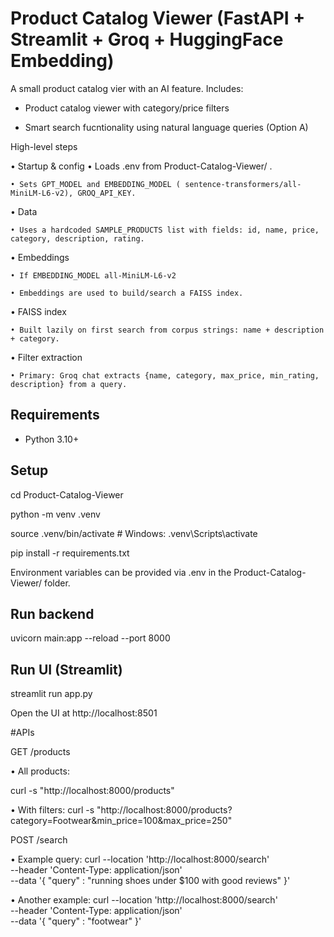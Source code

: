 # Product Catalog Viewer (FastAPI + Streamlit + Groq + HuggingFace Embedding)

A small product catalog vier with an AI feature. Includes:

- Product catalog viewer with category/price filters
  
- Smart search fucntionality using natural language queries (Option A)

High-level steps

  • Startup & config
    • Loads .env from Product-Catalog-Viewer/ .
    
    • Sets GPT_MODEL and EMBEDDING_MODEL ( sentence-transformers/all-MiniLM-L6-v2), GROQ_API_KEY.
    
  • Data
  
    • Uses a hardcoded SAMPLE_PRODUCTS list with fields: id, name, price, category, description, rating.
    
  • Embeddings
  
    • If EMBEDDING_MODEL all-MiniLM-L6-v2 
    
    • Embeddings are used to build/search a FAISS index.
    
  • FAISS index
  
    • Built lazily on first search from corpus strings: name + description + category.
    
  • Filter extraction
  
    • Primary: Groq chat extracts {name, category, max_price, min_rating, description} from a query.
    

## Requirements
- Python 3.10+

## Setup
cd Product-Catalog-Viewer

python -m venv .venv

source .venv/bin/activate  # Windows: .venv\Scripts\activate

pip install -r requirements.txt

Environment variables can be provided via .env in the Product-Catalog-Viewer/ folder.

## Run backend
uvicorn main:app --reload --port 8000

## Run UI (Streamlit)
streamlit run app.py

Open the UI at http://localhost:8501



#APIs

GET /products

  • All products:

   curl -s "http://localhost:8000/products"

  • With filters:
   curl -s "http://localhost:8000/products?category=Footwear&min_price=100&max_price=250"



POST /search

  • Example query:
      curl --location 'http://localhost:8000/search' \
      --header 'Content-Type: application/json' \
      --data '{
          "query" : "running shoes under $100 with good reviews"
      }'

  • Another example:
      curl --location 'http://localhost:8000/search' \
      --header 'Content-Type: application/json' \
      --data '{
          "query" : "footwear"
      }'
